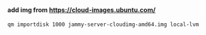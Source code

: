 #### add img from https://cloud-images.ubuntu.com/
```
qm importdisk 1000 jammy-server-cloudimg-amd64.img local-lvm
```
